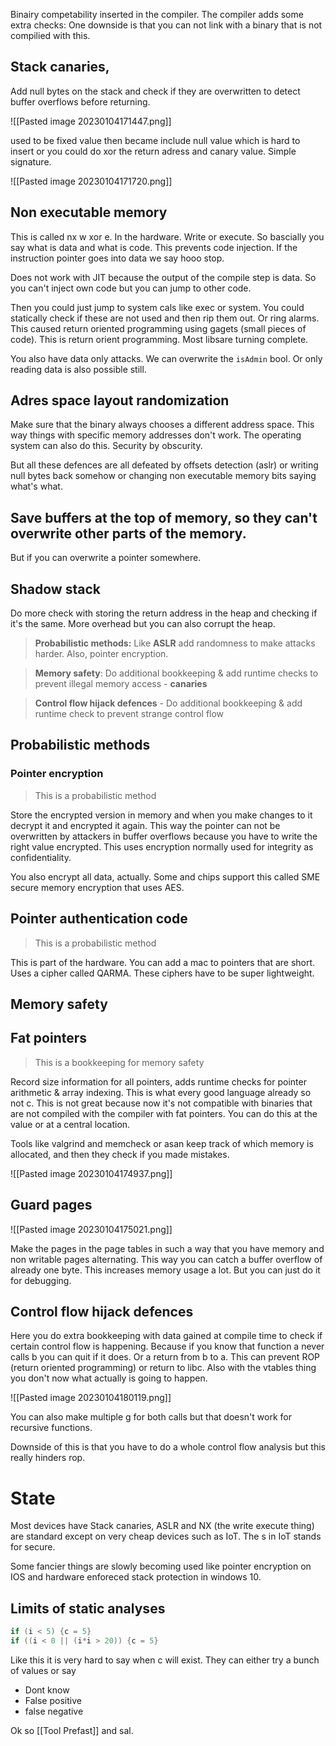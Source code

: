 Binairy competability inserted in the compiler. The compiler adds some extra checks:
One downside is that you can not link with a binary that is not compilied with this.

## Stack canaries, 
Add null bytes on the stack and check if they are overwritten to detect buffer overflows before returning. 

![[Pasted image 20230104171447.png]]

used to be fixed value then became include null value which is hard to insert or you could do xor the return adress and canary value. Simple signature.

![[Pasted image 20230104171720.png]]

## Non executable memory 
This is called nx w xor e. In the hardware. Write or execute. So bascially you say what is data and what is code. This  prevents code injection. If the instruction pointer goes into data we say hooo stop. 

Does not work with JIT because the output of the compile step is data. So you can't inject own code but you can jump to other code. 

Then you could just jump to system cals like exec or system. You could statically check if these are not used and then rip them out. Or ring alarms. This caused return oriented programming using  gagets (small pieces of code). This is return orient programming. Most libsare turning complete. 

You also have data only attacks. We can overwrite the `isAdmin` bool. Or only reading data is also possible still.

## Adres space layout randomization

Make sure that the binary always chooses a different address space. This way things with specific memory addresses don't work. The operating system can also do this. Security by obscurity. 

But all these defences are all defeated by offsets detection (aslr) or writing null bytes back somehow or changing non executable memory bits saying what's what. 

## Save buffers at the top of memory, so they can't overwrite other parts of the memory. 

But if you can overwrite a pointer somewhere. 

## Shadow stack

Do more check with storing the return address in the heap and checking if it's the same. More overhead but you can also corrupt the heap.

> **Probabilistic methods:**  Like **ASLR** add randomness to make attacks harder. Also, pointer encryption.

> **Memory safety**: Do additional bookkeeping & add runtime checks to prevent illegal memory access - **canaries**

> **Control flow hijack defences** - Do additional bookkeeping & add runtime check to prevent strange control flow 

## Probabilistic methods

### Pointer encryption

> This is a probabilistic method

Store the encrypted version in memory and when you make changes to it decrypt it and encrypted it again. This way the pointer can not be overwritten by attackers in buffer overflows because you have to write the right value encrypted. This uses encryption normally used for integrity as confidentiality. 

You also encrypt all data, actually. Some and chips support this called SME secure memory encryption that uses AES. 

## Pointer authentication code

> This is a probabilistic method

This is part of the hardware. You can add a mac to pointers that are short. Uses a cipher called QARMA. These ciphers have to be super lightweight. 

## Memory safety

## Fat pointers 

> This is a bookkeeping for memory safety 

Record size information for all pointers, adds runtime checks for pointer arithmetic & array indexing. This is what every good language already so not c. This is not great because now it's not compatible with binaries that are not compiled with the compiler with fat pointers. You can do this at the value or at a central location. 

Tools like valgrind and memcheck or asan keep track of which memory is allocated, and then they check if you made mistakes. 

![[Pasted image 20230104174937.png]]

## Guard pages

![[Pasted image 20230104175021.png]]

Make the pages in the page tables in such a way that you have memory and non writable pages alternating. This way you can catch a buffer overflow of already one byte. This increases memory usage a lot. But you can just do it for debugging. 


## Control flow hijack defences

Here you do extra bookkeeping with data gained at compile time to check if certain control flow is happening. Because if you know that function a never calls b you can quit if it does. Or a return from b to a. This can prevent ROP (return oriented programming) or return to libc. Also with the vtables thing you don't now what actually is going to happen. 

![[Pasted image 20230104180119.png]]

You can also make multiple g for both calls but that doesn't work for recursive functions. 

Downside of this is that you have to do a whole control flow analysis but this really hinders rop.

# State

Most devices have Stack canaries, ASLR and NX (the write execute thing) are standard except on very cheap devices such as IoT. The s in IoT stands for secure.

Some fancier things are slowly becoming used like pointer encryption on IOS and hardware enforeced stack protection in windows 10. 


## Limits of static analyses 

```c
if (i < 5) {c = 5}
if ((i < 0 || (i*i > 20)) {c = 5}
```

Like this it is very hard to say when c will exist. They can either try a bunch of values or say

- Dont know
- False positive
- false negative 

Ok so [[Tool Prefast]] and sal.
